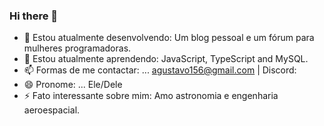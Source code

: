 ### Hi there 👋

- 🔭 Estou atualmente desenvolvendo: Um blog pessoal e um fórum para mulheres programadoras.
- 🌱 Estou atualmente aprendendo: JavaScript, TypeScript and MySQL.
- 📫 Formas de me contactar: ... agustavo156@gmail.com | Discord: 
- 😄 Pronome: ... Ele/Dele
- ⚡ Fato interessante sobre mim: Amo astronomia e engenharia aeroespacial.
